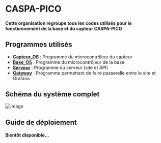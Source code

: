 <h1>CASPA-PICO</h1>
<h4>Cette organisation regroupe tous les codes utilisés pour le fonctionnement de la base et du capteur CASPA-PICO</h4>
<h2>Programmes utilisés</h2>
<ul>
  <li><a href="https://github.com/CASPA-PICO/CASPA-PICO-Capteur_OS"><b>Capteur_OS</b></a> : Programme du microcontrôleur du capteur </li>
  <li><a href="https://github.com/CASPA-PICO/CASPA-PICO-Base_OS"><b>Base_OS</b></a> : Programme du microcontrôleur de la base</li>
  <li><a href="https://github.com/CASPA-PICO/CASPA-PICO-Server"><b>Serveur</b></a> : Programme du serveur (site et API)</li>
  <li><a href="https://github.com/CASPA-PICO/CASPA-PICO-Gateway"><b>Gateway</b></a> : Programme permettant de faire passerelle entre le site et Grafana</li>
</ul>
<h2>Schéma du système complet</h2>
<img src="https://i.ibb.co/4YJ9myH/image.png" alt="image" border="0">
<h2>Guide de déploiement</h2>
<h4>Bientôt disponible...</h4>
